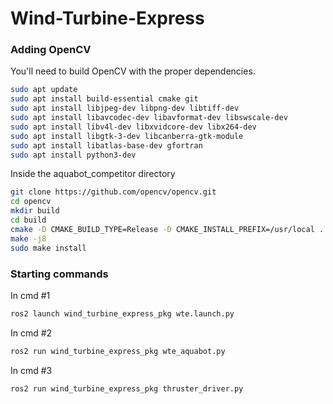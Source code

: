 # Wind-Turbine-Express

### Adding OpenCV

You'll need to build OpenCV with the proper dependencies.

```bash
sudo apt update
sudo apt install build-essential cmake git
sudo apt install libjpeg-dev libpng-dev libtiff-dev
sudo apt install libavcodec-dev libavformat-dev libswscale-dev
sudo apt install libv4l-dev libxvidcore-dev libx264-dev
sudo apt install libgtk-3-dev libcanberra-gtk-module
sudo apt install libatlas-base-dev gfortran
sudo apt install python3-dev
```
Inside the aquabot_competitor directory

```bash
git clone https://github.com/opencv/opencv.git
cd opencv
mkdir build
cd build
cmake -D CMAKE_BUILD_TYPE=Release -D CMAKE_INSTALL_PREFIX=/usr/local ..
make -j8
sudo make install
```
### Starting commands

In cmd #1
```bash
ros2 launch wind_turbine_express_pkg wte.launch.py 
```
In cmd #2
```bash
ros2 run wind_turbine_express_pkg wte_aquabot.py
```
In cmd #3
```bash
ros2 run wind_turbine_express_pkg thruster_driver.py
```
